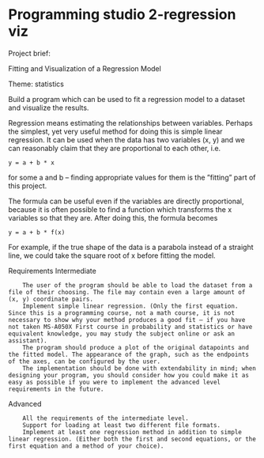 # Programming studio 2-regression viz

Project brief:

Fitting and Visualization of a Regression Model

Theme: statistics

Build a program which can be used to fit a regression model to a dataset and visualize the results.

Regression means estimating the relationships between variables. Perhaps the simplest, yet very useful method for doing this is simple linear regression. It can be used when the data has two variables (x, y) and we can reasonably claim that they are proportional to each other, i.e.

    y = a + b * x

for some a and b – finding appropriate values for them is the ”fitting” part of this project.

The formula can be useful even if the variables are directly proportional, because it is often possible to find a function which transforms the x variables so that they are. After doing this, the formula becomes

    y = a + b * f(x)

For example, if the true shape of the data is a parabola instead of a straight line, we could take the square root of x before fitting the model.



Requirements
Intermediate

        The user of the program should be able to load the dataset from a file of their choosing. The file may contain even a large amount of (x, y) coordinate pairs.
        Implement simple linear regression. (Only the first equation. Since this is a programming course, not a math course, it is not necessary to show why your method produces a good fit – if you have not taken MS-A050X First course in probability and statistics or have equivalent knowledge, you may study the subject online or ask an assistant).
        The program should produce a plot of the original datapoints and the fitted model. The appearance of the graph, such as the endpoints of the axes, can be configured by the user.
        The implementation should be done with extendability in mind; when designing your program, you should consider how you could make it as easy as possible if you were to implement the advanced level requirements in the future.

Advanced

        All the requirements of the intermediate level.
        Support for loading at least two different file formats.
        Implement at least one regression method in addition to simple linear regression. (Either both the first and second equations, or the first equation and a method of your choice).

